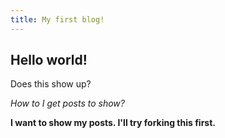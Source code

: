 ```yaml
---
title: My first blog!
---
```

## Hello world!

Does this show up?

_How to I get posts to show?_

**I want to show my posts. I'll try forking this first.**

